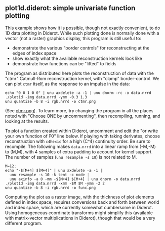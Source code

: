 ## plot1d.diderot: simple univariate function plotting

This example shows how it is possible, though not exactly convenient, to do 1D
data plotting in Diderot. While such plotting done is normally done with a
vector (not a raster) graphics display, this program is still useful to:
* demonstrate the various "border controls" for reconstructing at the edges of index space
* show exactly what the available reconstruction kernels look like
* demonstrate how functions can be "lifted" to fields

The program as distributed here plots the reconstruction of data with the
"ctmr" Catmull-Rom reconstruction kernel, with "clamp" border-control. We can plot
`ctmr` itself, as the response to an impulse in the data:

	echo "0 0 1 0 0" | unu axdelete -a -1 | unu dnorm -rc -o data.nrrd
	./plot1d -img data.nrrd -ymm -0.3 1.3
	unu quantize -b 8 -i rgb.nrrd -o ctmr.png

(See [ctmr.png](ctmr.png)). To learn more, try
changing the program in all the places noted with "Choose ONE by
uncommenting", then recompiling, running, and looking at the results.

To plot a function created within Diderot,
uncomment and edit the "or write your own function of F0" line below. If
playing with taking derivates, choose reconstruction with `c4hexic` for a high
(C^4) continuity order. Be sure to recompile.  The following makes `data.nrrd`
into a linear ramp from (-M,-M) to (M,M), with 4 samples of extra padding to account
for kernel support. The number of samples (`unu resample -s 10`) is not
related to M.

	M=12;
	echo "-$[M+4] $[M+4]" | unu axdelete -a -1 |
	  unu resample -s 10 -k tent -c node |
	  unu axinfo -a 0 -mm -$[M+4] $[M+4] | unu dnorm -o data.nrrd
	./plot1d -img data.nrrd -xmm -$M $M -ymm -2 2
	unu quantize -b 8 -i rgb.nrrd -o func.png

Computing the plot as a raster image, with the thickness of plot elements
defined in index space, requires conversions back and forth between world and
index space, which are currently somewhat cumbersome in Diderot. Using
homogeneous coordinate transforms might simplify this (available with
matrix-vector multiplications in Diderot), though that would be a very
different program.

